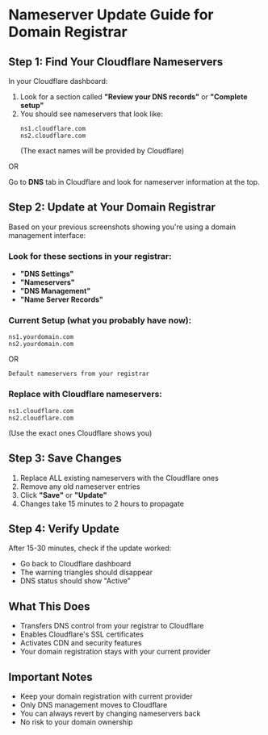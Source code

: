 # Nameserver Update Guide for Domain Registrar

## Step 1: Find Your Cloudflare Nameservers

In your Cloudflare dashboard:
1. Look for a section called **"Review your DNS records"** or **"Complete setup"**
2. You should see nameservers that look like:
   ```
   ns1.cloudflare.com
   ns2.cloudflare.com
   ```
   (The exact names will be provided by Cloudflare)

OR

Go to **DNS** tab in Cloudflare and look for nameserver information at the top.

## Step 2: Update at Your Domain Registrar

Based on your previous screenshots showing you're using a domain management interface:

### Look for these sections in your registrar:
- **"DNS Settings"**
- **"Nameservers"** 
- **"DNS Management"**
- **"Name Server Records"**

### Current Setup (what you probably have now):
```
ns1.yourdomain.com
ns2.yourdomain.com
```
OR
```
Default nameservers from your registrar
```

### Replace with Cloudflare nameservers:
```
ns1.cloudflare.com
ns2.cloudflare.com
```
(Use the exact ones Cloudflare shows you)

## Step 3: Save Changes

1. Replace ALL existing nameservers with the Cloudflare ones
2. Remove any old nameserver entries
3. Click **"Save"** or **"Update"**
4. Changes take 15 minutes to 2 hours to propagate

## Step 4: Verify Update

After 15-30 minutes, check if the update worked:
- Go back to Cloudflare dashboard
- The warning triangles should disappear
- DNS status should show "Active"

## What This Does

- Transfers DNS control from your registrar to Cloudflare
- Enables Cloudflare's SSL certificates
- Activates CDN and security features
- Your domain registration stays with your current provider

## Important Notes

- Keep your domain registration with current provider
- Only DNS management moves to Cloudflare
- You can always revert by changing nameservers back
- No risk to your domain ownership